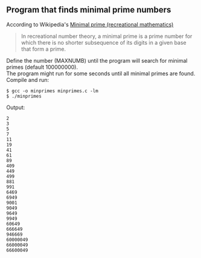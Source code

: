 ## Program that finds minimal prime numbers
According to Wikipedia's [Minimal prime (recreational mathematics)](https://en.wikipedia.org/wiki/Minimal_prime_(recreational_mathematics))
> In recreational number theory, a minimal prime is a prime number for which there is no shorter subsequence of its digits in a given base that form a prime.

Define the number (MAXNUMB) until the program will search for minimal primes (default 100000000).  
The program might run for some seconds until all minimal primes are found.  
Compile and run:
```
$ gcc -o minprimes minprimes.c -lm
$ ./minprimes
```
Output:
```
2
3
5
7
11
19
41
61
89
409
449
499
881
991
6469
6949
9001
9049
9649
9949
60649
666649
946669
60000049
66000049
66600049
```

